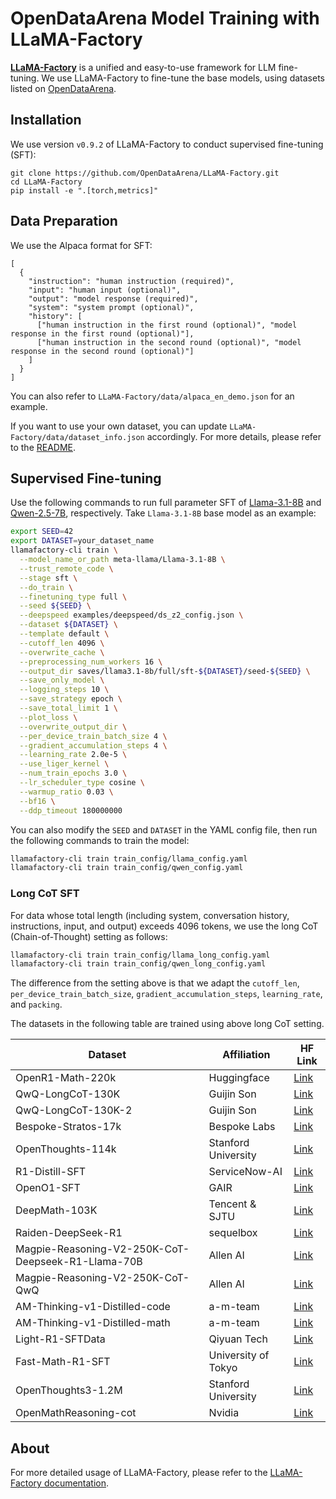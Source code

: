 # OpenDataArena Model Training with LLaMA-Factory
**[LLaMA-Factory](https://github.com/hiyouga/LLaMA-Factory)** is a unified and easy-to-use framework for LLM fine-tuning.
We use LLaMA-Factory to fine-tune the base models, using datasets listed on [OpenDataArena](https://opendataarena.github.io).

## Installation
We use version `v0.9.2` of LLaMA-Factory to conduct supervised fine-tuning (SFT):
```
git clone https://github.com/OpenDataArena/LLaMA-Factory.git
cd LLaMA-Factory
pip install -e ".[torch,metrics]"
```

## Data Preparation

We use the Alpaca format for SFT:
```
[
  {
    "instruction": "human instruction (required)",
    "input": "human input (optional)",
    "output": "model response (required)",
    "system": "system prompt (optional)",
    "history": [
      ["human instruction in the first round (optional)", "model response in the first round (optional)"],
      ["human instruction in the second round (optional)", "model response in the second round (optional)"]
    ]
  }
]
```
You can also refer to `LLaMA-Factory/data/alpaca_en_demo.json` for an example.

If you want to use your own dataset, you can update `LLaMA-Factory/data/dataset_info.json` accordingly. For more details, please refer to the [README](https://github.com/OpenDataArena/LLaMA-Factory/tree/main/data#supervised-fine-tuning-dataset).

## Supervised Fine-tuning
Use the following commands to run full parameter SFT of [Llama-3.1-8B](https://huggingface.co/meta-llama/Llama-3.1-8B) and [Qwen-2.5-7B](https://huggingface.co/Qwen/Qwen2.5-7B), respectively.
Take `Llama-3.1-8B` base model as an example:

```bash
export SEED=42
export DATASET=your_dataset_name
llamafactory-cli train \
  --model_name_or_path meta-llama/Llama-3.1-8B \
  --trust_remote_code \
  --stage sft \
  --do_train \
  --finetuning_type full \
  --seed ${SEED} \
  --deepspeed examples/deepspeed/ds_z2_config.json \
  --dataset ${DATASET} \
  --template default \
  --cutoff_len 4096 \
  --overwrite_cache \
  --preprocessing_num_workers 16 \
  --output_dir saves/llama3.1-8b/full/sft-${DATASET}/seed-${SEED} \
  --save_only_model \
  --logging_steps 10 \
  --save_strategy epoch \
  --save_total_limit 1 \
  --plot_loss \
  --overwrite_output_dir \
  --per_device_train_batch_size 4 \
  --gradient_accumulation_steps 4 \
  --learning_rate 2.0e-5 \
  --use_liger_kernel \
  --num_train_epochs 3.0 \
  --lr_scheduler_type cosine \
  --warmup_ratio 0.03 \
  --bf16 \
  --ddp_timeout 180000000
```
You can also modify the `SEED` and `DATASET` in the YAML config file, then run the following commands to train the model:
```bash
llamafactory-cli train train_config/llama_config.yaml
llamafactory-cli train train_config/qwen_config.yaml
```

### Long CoT SFT
For data whose total length (including system, conversation history, instructions, input, and output) exceeds 4096 tokens, we use the long CoT (Chain-of-Thought) setting as follows:

```bash
llamafactory-cli train train_config/llama_long_config.yaml
llamafactory-cli train train_config/qwen_long_config.yaml
```

The difference from the setting above is that we adapt the `cutoff_len`, `per_device_train_batch_size`, `gradient_accumulation_steps`, `learning_rate`, and `packing`.

The datasets in the following table are trained using above long CoT setting.

| Dataset | Affiliation | HF Link |
|---|---|---|
| OpenR1-Math-220k | Huggingface | [Link](https://huggingface.co/datasets/open-r1/OpenR1-Math-220k) |
| QwQ-LongCoT-130K | Guijin Son | [Link](https://huggingface.co/datasets/amphora/QwQ-LongCoT-130K) |
| QwQ-LongCoT-130K-2 | Guijin Son | [Link](https://huggingface.co/datasets/amphora/QwQ-LongCoT-130K-2) |
| Bespoke-Stratos-17k | Bespoke Labs | [Link](https://huggingface.co/datasets/bespokelabs/Bespoke-Stratos-17k) |
| OpenThoughts-114k | Stanford University | [Link](https://huggingface.co/datasets/open-thoughts/OpenThoughts-114k) |
| R1-Distill-SFT | ServiceNow-AI | [Link](https://huggingface.co/datasets/ServiceNow-AI/R1-Distill-SFT) |
| OpenO1-SFT | GAIR | [Link](https://huggingface.co/datasets/O1-OPEN/OpenO1-SFT) |
| DeepMath-103K | Tencent & SJTU | [Link](https://huggingface.co/datasets/zwhe99/DeepMath-103K) |
| Raiden-DeepSeek-R1 | sequelbox | [Link](https://huggingface.co/datasets/sequelbox/Raiden-DeepSeek-R1) |
| Magpie-Reasoning-V2-250K-CoT-Deepseek-R1-Llama-70B | Allen AI | [Link](https://huggingface.co/datasets/Magpie-Align/Magpie-Reasoning-V2-250K-CoT-Deepseek-R1-Llama-70B) |
| Magpie-Reasoning-V2-250K-CoT-QwQ | Allen AI | [Link](https://huggingface.co/datasets/Magpie-Align/Magpie-Reasoning-V2-250K-CoT-QwQ) |
| AM-Thinking-v1-Distilled-code | a-m-team | [Link](https://huggingface.co/datasets/a-m-team/AM-Thinking-v1-Distilled/blob/main/code.jsonl) |
| AM-Thinking-v1-Distilled-math | a-m-team | [Link](https://huggingface.co/datasets/a-m-team/AM-Thinking-v1-Distilled/blob/main/math.jsonl) |
| Light-R1-SFTData | Qiyuan Tech | [Link](https://huggingface.co/datasets/qihoo360/Light-R1-SFTData) |
| Fast-Math-R1-SFT | University of Tokyo | [Link](https://huggingface.co/datasets/RabotniKuma/Fast-Math-R1-SFT) |
| OpenThoughts3-1.2M | Stanford University | [Link](https://huggingface.co/datasets/open-thoughts/OpenThoughts3-1.2M) |
| OpenMathReasoning-cot | Nvidia | [Link](https://huggingface.co/datasets/nvidia/OpenMathReasoning) |


## About
For more detailed usage of LLaMA-Factory, please refer to the [LLaMA-Factory documentation](https://llamafactory.readthedocs.io/en/latest/).